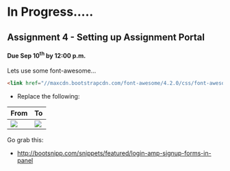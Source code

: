 # In Progress.....
## Assignment 4 - Setting up Assignment Portal

#### Due Sep 10<sup>th</sup> by 12:00 p.m.

Lets use some font-awesome...

```html
<link href="//maxcdn.bootstrapcdn.com/font-awesome/4.2.0/css/font-awesome.min.css" rel="stylesheet">
```

- Replace the following:

| From    |   To |
|---------|------|
|![](http://f.cl.ly/items/3B1r460M1Q3Q091E1o1N/Screenshot%202014-08-27%2011.52.49.png)|![](http://f.cl.ly/items/3z1B1V0r40032w0C1M2D/Screenshot%202014-08-27%2011.50.08.png)|

Go grab this:
- http://bootsnipp.com/snippets/featured/login-amp-signup-forms-in-panel
